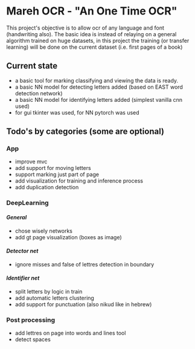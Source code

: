 # Mareh OCR - "An One Time OCR"
This project's objective is to allow ocr of any language and font (handwriting also).
The basic idea is instead of relaying on a general algorithm trained on huge datasets,
in this project the training (or transfer learning) 
will be done on the current dataset (i.e. first pages of a book)

## Current state
* a basic tool for marking classifying and viewing the data is ready.
* a basic NN model for detecting letters added (based on EAST word detection network)
* a basic NN model for identifying letters added (simplest vanilla cnn used)
* for gui tkinter was used, for NN pytorch was used

## Todo's by categories (some are optional)
### App
* improve mvc
* add support for moving letters
* support marking just part of page
* add visualization for training and inference process
* add duplication detection
  
### DeepLearning
#### _General_
* chose wisely networks
* add gt page visualization (boxes as image)
#### _Detector net_
* ignore misses and false of lettres detection in boundary
#### _Identifier net_
* split letters by logic in train
* add automatic letters clustering
* add support for punctuation (also nikud like in hebrew)
  
### Post processing
* add lettres on page into words and lines tool
* detect spaces
